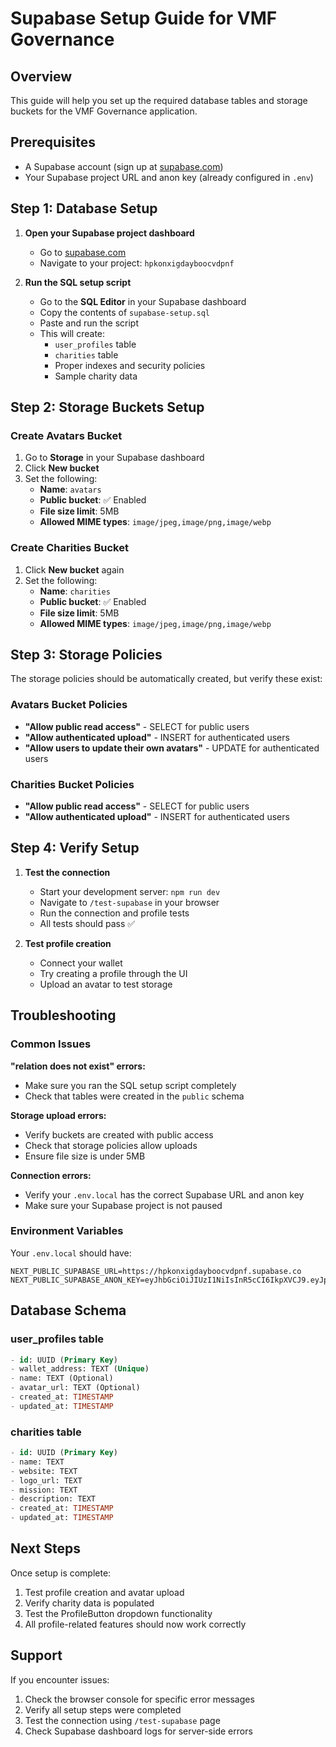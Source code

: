 # Supabase Setup Guide for VMF Governance

## Overview

This guide will help you set up the required database tables and storage buckets for the VMF Governance application.

## Prerequisites

- A Supabase account (sign up at [supabase.com](https://supabase.com))
- Your Supabase project URL and anon key (already configured in `.env`)

## Step 1: Database Setup

1. **Open your Supabase project dashboard**

   - Go to [supabase.com](https://supabase.com)
   - Navigate to your project: `hpkonxigdayboocvdpnf`

2. **Run the SQL setup script**
   - Go to the **SQL Editor** in your Supabase dashboard
   - Copy the contents of `supabase-setup.sql`
   - Paste and run the script
   - This will create:
     - `user_profiles` table
     - `charities` table
     - Proper indexes and security policies
     - Sample charity data

## Step 2: Storage Buckets Setup

### Create Avatars Bucket

1. Go to **Storage** in your Supabase dashboard
2. Click **New bucket**
3. Set the following:
   - **Name**: `avatars`
   - **Public bucket**: ✅ Enabled
   - **File size limit**: 5MB
   - **Allowed MIME types**: `image/jpeg,image/png,image/webp`

### Create Charities Bucket

1. Click **New bucket** again
2. Set the following:
   - **Name**: `charities`
   - **Public bucket**: ✅ Enabled
   - **File size limit**: 5MB
   - **Allowed MIME types**: `image/jpeg,image/png,image/webp`

## Step 3: Storage Policies

The storage policies should be automatically created, but verify these exist:

### Avatars Bucket Policies

- **"Allow public read access"** - SELECT for public users
- **"Allow authenticated upload"** - INSERT for authenticated users
- **"Allow users to update their own avatars"** - UPDATE for authenticated users

### Charities Bucket Policies

- **"Allow public read access"** - SELECT for public users
- **"Allow authenticated upload"** - INSERT for authenticated users

## Step 4: Verify Setup

1. **Test the connection**

   - Start your development server: `npm run dev`
   - Navigate to `/test-supabase` in your browser
   - Run the connection and profile tests
   - All tests should pass ✅

2. **Test profile creation**
   - Connect your wallet
   - Try creating a profile through the UI
   - Upload an avatar to test storage

## Troubleshooting

### Common Issues

**"relation does not exist" errors:**

- Make sure you ran the SQL setup script completely
- Check that tables were created in the `public` schema

**Storage upload errors:**

- Verify buckets are created with public access
- Check that storage policies allow uploads
- Ensure file size is under 5MB

**Connection errors:**

- Verify your `.env.local` has the correct Supabase URL and anon key
- Make sure your Supabase project is not paused

### Environment Variables

Your `.env.local` should have:

```env
NEXT_PUBLIC_SUPABASE_URL=https://hpkonxigdayboocvdpnf.supabase.co
NEXT_PUBLIC_SUPABASE_ANON_KEY=eyJhbGciOiJIUzI1NiIsInR5cCI6IkpXVCJ9.eyJpc3MiOiJzdXBhYmFzZSIsInJlZiI6Imhwa29ueGlnZGF5Ym9vY3ZkcG5mIiwicm9sZSI6ImFub24iLCJpYXQiOjE3NDkwMjY2OTUsImV4cCI6MjA2NDYwMjY5NX0.fHOc4wUWboTAqChkF15486fIG1dLUiLm_hd3luP34S0
```

## Database Schema

### user_profiles table

```sql
- id: UUID (Primary Key)
- wallet_address: TEXT (Unique)
- name: TEXT (Optional)
- avatar_url: TEXT (Optional)
- created_at: TIMESTAMP
- updated_at: TIMESTAMP
```

### charities table

```sql
- id: UUID (Primary Key)
- name: TEXT
- website: TEXT
- logo_url: TEXT
- mission: TEXT
- description: TEXT
- created_at: TIMESTAMP
- updated_at: TIMESTAMP
```

## Next Steps

Once setup is complete:

1. Test profile creation and avatar upload
2. Verify charity data is populated
3. Test the ProfileButton dropdown functionality
4. All profile-related features should now work correctly

## Support

If you encounter issues:

1. Check the browser console for specific error messages
2. Verify all setup steps were completed
3. Test the connection using `/test-supabase` page
4. Check Supabase dashboard logs for server-side errors
